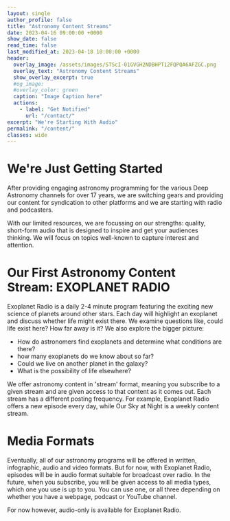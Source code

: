 ```yaml
---
layout: single
author_profile: false
title: "Astronomy Content Streams"
date: 2023-04-16 09:00:00 +0000
show_date: false
read_time: false
last_modified_at: 2023-04-18 10:00:00 +0000
header:
  overlay_image: /assets/images/STScI-01GVGH2NDBHPT12FQPQA6AFZGC.png
  overlay_text: "Astronomy Content Streams"
  show_overlay_excerpt: true
  #og_image:
  #overlay_color: green
  caption: "Image Caption here"
  actions:
    - label: "Get Notified"
      url: "/contact/"
excerpt: "We're Starting With Audio"
permalink: "/content/"
classes: wide
---
```


<h1>We're Just Getting Started</h1>

After providing engaging astronomy programming for the various Deep Astronomy channels for over 17 years, we are switching gears and providing our content for syndication to other platforms and we are starting with radio and podcasters.

With our limited resources, we are focussing on our strengths: quality, short-form audio that is designed to inspire and get your audiences thinking.  We will focus on topics well-known to capture interest and attention.

<h1>Our First Astronomy Content Stream: EXOPLANET RADIO</h1>

Exoplanet Radio is a daily 2-4 minute program featuring the exciting new science of planets around other stars.  Each day will highlight an exoplanet and discuss whether life might exist there.  We examine questions like, could life exist here? How far away is it? 
We also explore the bigger picture:
- How do astronomers find exoplanets and determine what conditions are there?
- how many exoplanets do we know about so far?
- Could we live on another planet in the galaxy?
- What is the possibility of life elsewhere?

We offer astronomy content in 'stream' format, meaning you subscribe to a given stream and are given access to that content as it comes out.  Each stream has a different posting frequency. For example, Exoplanet Radio offers a new episode every day, while Our Sky at Night is a weekly content stream.

<h1>Media Formats</h1>

Eventually, all of our astronomy programs will be offered in written, infographic, audio and video formats. But for now, with Exoplanet Radio, episodes will be in audio format suitable for broadcast over radio.  In the future, when you subscribe, you will be given access to all media types, which one you use is up to you.  You can use one, or all three depending on whether you have a webpage, podcast or YouTube channel.

For now however, audio-only is available for Exoplanet Radio.                                                                       
